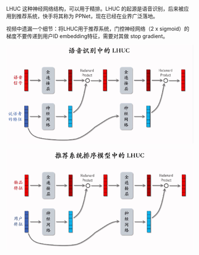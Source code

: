 LHUC 这种神经网络结构，可以用于精排。LHUC 的起源是语音识别，后来被应用到推荐系统，快手将其称为 PPNet，现在已经在业界广泛落地。

视频中遗漏一个细节：将LHUC用于推荐系统，门控神经网络（2 x sigmoid）的梯度不要传递到用户ID embedding特征，需要对其做 stop gradient。




![alt text](image.png)

![alt text](image-1.png)